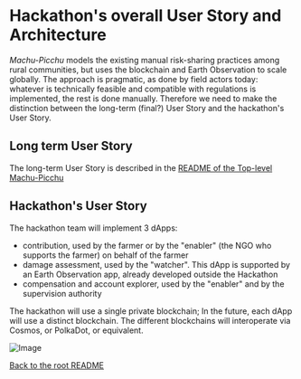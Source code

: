 # Hackathon's overall User Story and Architecture
_Machu-Picchu_ models the existing manual risk-sharing practices among rural communities, but uses the blockchain and Earth Observation to scale globally. The approach is pragmatic, as done by field actors today: whatever is technically feasible and compatible with regulations is implemented, the rest is done manually. Therefore we need to make the distinction between the long-term (final?) User Story and the hackathon's User Story.
## Long term User Story
The long-term User Story is described in the [README of the Top-level Machu-Picchu](https://github.com/kvutien/Machu_Picchu_Top-Level/blob/master/README.md)
## Hackathon's User Story
The hackathon team will implement 3 dApps:
* contribution, used by the farmer or by the "enabler" (the NGO who supports the farmer) on behalf of the farmer
* damage assessment, used by the "watcher". This dApp is supported by an Earth Observation app, already developed outside the Hackathon
* compensation and account explorer, used by the "enabler" and by the supervision authority

The hackathon will use a single private blockchain; In the future, each dApp will use a distinct blockchain. The different blockchains will interoperate via Cosmos, or PolkaDot, or equivalent.

![Image](https://github.com/Machu-Pichu/Top-Level/blob/master/Bootcamp/ETHOnline/20200922%20Hackathon-overall%20userstory.png)

[Back to the root README](https://github.com/Machu-Pichu/Top-Level/blob/master/Bootcamp/ETHOnline/README.md)
